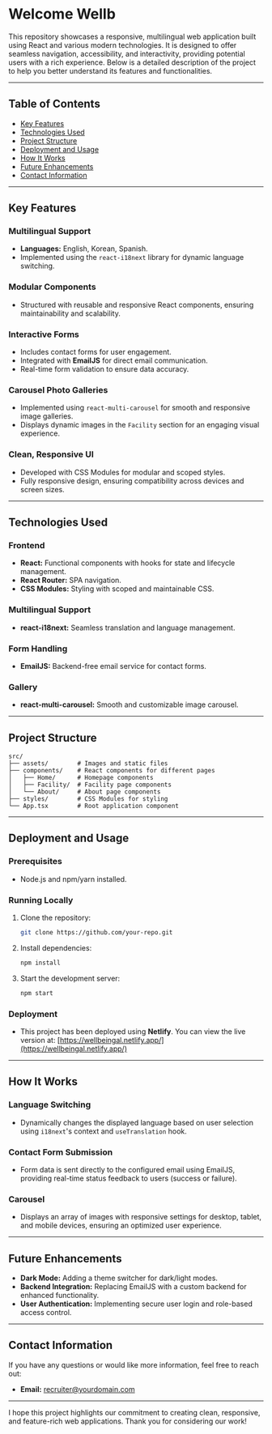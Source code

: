 # Welcome Wellb

This repository showcases a responsive, multilingual web application built using React and various modern technologies. It is designed to offer seamless navigation, accessibility, and interactivity, providing potential users with a rich experience. Below is a detailed description of the project to help you better understand its features and functionalities.

---

## Table of Contents
- [Key Features](#key-features)
- [Technologies Used](#technologies-used)
- [Project Structure](#project-structure)
- [Deployment and Usage](#deployment-and-usage)
- [How It Works](#how-it-works)
- [Future Enhancements](#future-enhancements)
- [Contact Information](#contact-information)

---

## Key Features

### Multilingual Support
- **Languages:** English, Korean, Spanish.
- Implemented using the `react-i18next` library for dynamic language switching.

### Modular Components
- Structured with reusable and responsive React components, ensuring maintainability and scalability.

### Interactive Forms
- Includes contact forms for user engagement.
- Integrated with **EmailJS** for direct email communication.
- Real-time form validation to ensure data accuracy.

### Carousel Photo Galleries
- Implemented using `react-multi-carousel` for smooth and responsive image galleries.
- Displays dynamic images in the `Facility` section for an engaging visual experience.

### Clean, Responsive UI
- Developed with CSS Modules for modular and scoped styles.
- Fully responsive design, ensuring compatibility across devices and screen sizes.

---

## Technologies Used

### Frontend
- **React:** Functional components with hooks for state and lifecycle management.
- **React Router:** SPA navigation.
- **CSS Modules:** Styling with scoped and maintainable CSS.

### Multilingual Support
- **react-i18next:** Seamless translation and language management.

### Form Handling
- **EmailJS:** Backend-free email service for contact forms.

### Gallery
- **react-multi-carousel:** Smooth and customizable image carousel.

---

## Project Structure
```plaintext
src/
├── assets/        # Images and static files
├── components/    # React components for different pages
│   ├── Home/      # Homepage components
│   ├── Facility/  # Facility page components
│   └── About/     # About page components
├── styles/        # CSS Modules for styling
└── App.tsx        # Root application component
```

---

## Deployment and Usage

### Prerequisites
- Node.js and npm/yarn installed.

### Running Locally
1. Clone the repository:
   ```bash
   git clone https://github.com/your-repo.git
   ```
2. Install dependencies:
   ```bash
   npm install
   ```
3. Start the development server:
   ```bash
   npm start
   ```

### Deployment
- This project has been deployed using **Netlify**. You can view the live version at:
  [https://wellbeingal.netlify.app/](https://wellbeingal.netlify.app/)

---

## How It Works

### Language Switching
- Dynamically changes the displayed language based on user selection using `i18next`'s context and `useTranslation` hook.

### Contact Form Submission
- Form data is sent directly to the configured email using EmailJS, providing real-time status feedback to users (success or failure).

### Carousel
- Displays an array of images with responsive settings for desktop, tablet, and mobile devices, ensuring an optimized user experience.

---

## Future Enhancements

- **Dark Mode:** Adding a theme switcher for dark/light modes.
- **Backend Integration:** Replacing EmailJS with a custom backend for enhanced functionality.
- **User Authentication:** Implementing secure user login and role-based access control.

---

## Contact Information
If you have any questions or would like more information, feel free to reach out:

- **Email:** recruiter@yourdomain.com


---

I hope this project highlights our commitment to creating clean, responsive, and feature-rich web applications. Thank you for considering our work!
